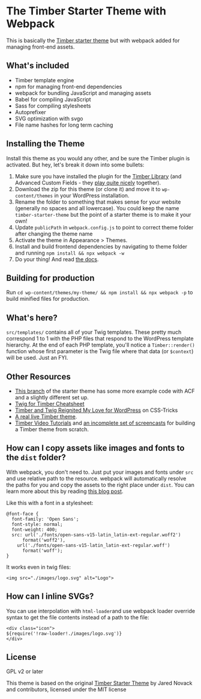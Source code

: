 
# The Timber Starter Theme with Webpack

This is basically the [Timber starter theme](https://github.com/timber/starter-theme) but with webpack added for managing front-end assets.

## What's included

* Timber template engine
* npm for managing front-end dependencies
* webpack for bundling JavaScript and managing assets
* Babel for compiling JavaScript
* Sass for compiling stylesheets
* Autoprefixer
* SVG optimization with svgo
* File name hashes for long term caching

## Installing the Theme

Install this theme as you would any other, and be sure the Timber plugin is activated. But hey, let's break it down into some bullets:

1. Make sure you have installed the plugin for the [Timber Library](https://wordpress.org/plugins/timber-library/) (and Advanced Custom Fields - they [play quite nicely](https://timber.github.io/docs/guides/acf-cookbook/#nav) together). 
2. Download the zip for this theme (or clone it) and move it to `wp-content/themes` in your WordPress installation. 
3. Rename the folder to something that makes sense for your website (generally no spaces and all lowercase). You could keep the name `timber-starter-theme` but the point of a starter theme is to make it your own!
3. Update `publicPath` in `webpack.config.js` to point to correct theme folder after changing the theme name
4. Activate the theme in Appearance >  Themes.
5. Install and build frontend dependencies by navigating to theme folder and running `npm install && npx webpack -w`
6. Do your thing! And read [the docs](https://github.com/jarednova/timber/wiki).

## Building for production

Run `cd wp-content/themes/my-theme/ && npm install && npx webpack -p` to build minified files for production.

## What's here?

`src/templates/` contains all of your Twig templates. These pretty much correspond 1 to 1 with the PHP files that respond to the WordPress template hierarchy. At the end of each PHP template, you'll notice a `Timber::render()` function whose first parameter is the Twig file where that data (or `$context`) will be used. Just an FYI.

## Other Resources

* [This branch](https://github.com/laras126/timber-starter-theme/tree/tackle-box) of the starter theme has some more example code with ACF and a slightly different set up.
* [Twig for Timber Cheatsheet](http://notlaura.com/the-twig-for-timber-cheatsheet/)
* [Timber and Twig Reignited My Love for WordPress](https://css-tricks.com/timber-and-twig-reignited-my-love-for-wordpress/) on CSS-Tricks
* [A real live Timber theme](https://github.com/laras126/yuling-theme).
* [Timber Video Tutorials](http://timber.github.io/timber/#video-tutorials) and [an incomplete set of screencasts](https://www.youtube.com/playlist?list=PLuIlodXmVQ6pkqWyR6mtQ5gQZ6BrnuFx-) for building a Timber theme from scratch.

## How can I copy assets like images and fonts to the `dist` folder?

With webpack, you don't need to. Just put your images and fonts under `src` and use relative path to the resource. webpack will automatically resolve the paths for you and copy the assets to the right place under `dist`. You can learn more about this by reading [this blog post](https://siipo.la/blog/use-webpack-to-process-static-assets-in-twig-templates-with-wordpress).

Like this with a font in a stylesheet:

```
@font-face {
  font-family: 'Open Sans';
  font-style: normal;
  font-weight: 400;
  src: url('./fonts/open-sans-v15-latin_latin-ext-regular.woff2')
      format('woff2'),
    url('./fonts/open-sans-v15-latin_latin-ext-regular.woff')
      format('woff');
}
```

It works even in twig files:

```
<img src="./images/logo.svg" alt="Logo">
```

## How can I inline SVGs?

You can use interpolation with `html-loader`and use webpack loader override syntax to get the file contents instead of a path to the file:

```
<div class="icon">
${require('!raw-loader!./images/logo.svg')}
</div>
```

## License

GPL v2 or later

This theme is based on the original [Timber Starter Theme](https://github.com/timber/starter-theme/tree/1.x) by Jared Novack and contributors, licensed under the MIT license
